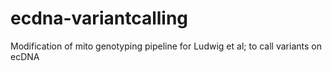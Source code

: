 # ecdna-variantcalling
Modification of mito genotyping pipeline for Ludwig et al; to call variants on ecDNA 

